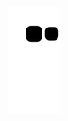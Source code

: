 ![snake animation](https://github.com/Gabry-Cmd/Gabry-Cmd/blob/output/github-contribution-grid-snake2.svg)
